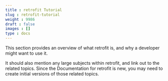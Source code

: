```yaml
---
title : retrofit Tutorial
slug : retrofit-tutorial
weight : 9986
draft : false
images : []
type : docs
---
```


This section provides an overview of what retrofit is, and why a developer might want to use it.

It should also mention any large subjects within retrofit, and link out to the related topics.  Since the Documentation for retrofit is new, you may need to create initial versions of those related topics.

